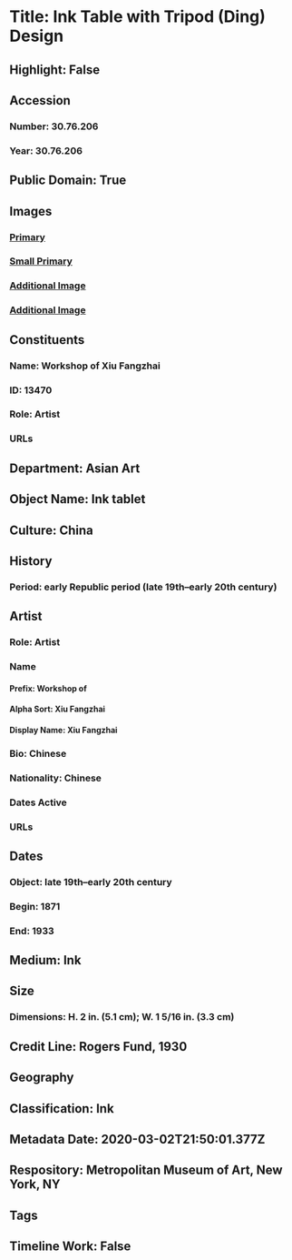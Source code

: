 # Title: Ink Table with Tripod (Ding) Design
## Highlight: False
## Accession
### Number: 30.76.206
### Year: 30.76.206
## Public Domain: True
## Images
### [Primary](https://images.metmuseum.org/CRDImages/as/original/30_76_206_B.jpg)
### [Small Primary](https://images.metmuseum.org/CRDImages/as/web-large/30_76_206_B.jpg)
### [Additional Image](https://images.metmuseum.org/CRDImages/as/original/30_76_206_F.jpg)
### [Additional Image](https://images.metmuseum.org/CRDImages/as/original/Aux01_30_76_204-206_sf.jpg)
## Constituents
### Name: Workshop of Xiu Fangzhai
### ID: 13470
### Role: Artist
### URLs
## Department: Asian Art
## Object Name: Ink tablet
## Culture: China
## History
### Period: early Republic period (late 19th–early 20th century)
## Artist
### Role: Artist
### Name
#### Prefix: Workshop of
#### Alpha Sort: Xiu Fangzhai
#### Display Name: Xiu Fangzhai
### Bio: Chinese
### Nationality: Chinese
### Dates Active
### URLs
## Dates
### Object: late 19th–early 20th century
### Begin: 1871
### End: 1933
## Medium: Ink
## Size
### Dimensions: H. 2 in. (5.1 cm); W. 1 5/16 in. (3.3 cm)
## Credit Line: Rogers Fund, 1930
## Geography
## Classification: Ink
## Metadata Date: 2020-03-02T21:50:01.377Z
## Respository: Metropolitan Museum of Art, New York, NY
## Tags
## Timeline Work: False